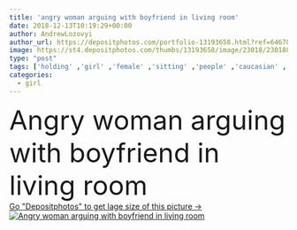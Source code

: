```yaml
---
title: 'angry woman arguing with boyfriend in living room'
date: 2018-12-13T10:19:29+00:00
author: AndrewLozovyi
author_url: https://depositphotos.com/portfolio-13193658.html?ref=64678756
image: https://st4.depositphotos.com/thumbs/13193658/image/23018/230188206/api_thumb_450.jpg?forcejpeg=true
type: "post"
tags: ['holding' ,'girl' ,'female' ,'sitting' ,'people' ,'caucasian' ,'male' ,'man' ,'connection' ,'interior' ,'home' ,'couple' ,'woman' ,'communication' ,'together' ,'togetherness' ,'indoors' ,'using' ,'angry' ,'casual' ,'sofa' ,'irritated' ,'Gesturing' ,'smartphone' ,'quarrel' ,'boyfriend' ,'girlfriend' ,'bearded' ,'arguing' ,'Quarreling' ,'young adult' ,'Living Room' ,'Relationship Difficulties' ]
categories: 
  - girl
---
```

<div aling="center">
            <font size="60"> Angry woman arguing with boyfriend in living room</font>   
</div>
<div>
    <a href='https://st4.depositphotos.com/thumbs/13193658/image/23018/230188206/api_thumb_450.jpg?forcejpeg=true?ref=64678756' target=_blank > Go "Depositphotos" to get lage size of this picture ->
        <img href='https://st4.depositphotos.com/thumbs/13193658/image/23018/230188206/api_thumb_450.jpg?forcejpeg=true?ref=64678756' src='https://st4.depositphotos.com/13193658/23018/i/950/depositphotos_230188206-stock-photo-angry-woman-arguing-boyfriend-living.jpg?forcejpeg=true' alt='Angry woman arguing with boyfriend in living room' >
    </a>
</div>
